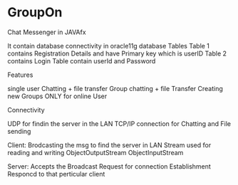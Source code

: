 # GroupOn

Chat Messenger in JAVAfx

It contain database connectivity in oracle11g
     database Tables
     Table 1 contains Registration Details and have Primary key which is userID
     Table 2 contains Login Table contain userId and Password

Features

single user Chatting + file transfer 
Group chatting + file Transfer 
Creating new Groups
ONLY for online User


Connectivity

UDP for findin the server in the LAN
TCP/IP connection for Chatting and File sending

Client:
Brodcasting the msg to find the server in LAN
Stream used for reading and writing
ObjectOutputStream 
ObjectInputStream 

Server:
Accepts the Broadcast Request for connection Establishment
Responcd to that perticular client


     

